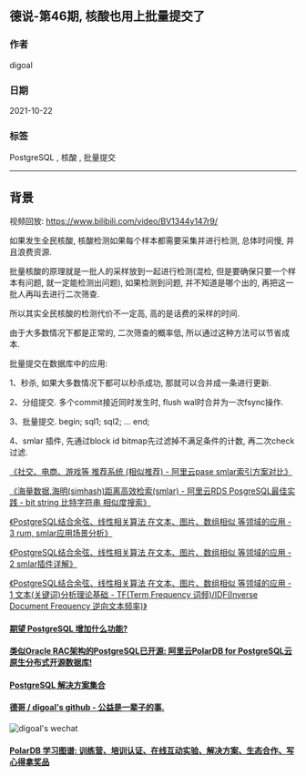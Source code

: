 ## 德说-第46期, 核酸也用上批量提交了   
                          
### 作者                          
digoal                          
                          
### 日期                          
2021-10-22                           
                          
### 标签                          
PostgreSQL , 核酸 , 批量提交          
                          
----                          
                          
## 背景                 
视频回放: https://www.bilibili.com/video/BV1344y147r9/          
      
  
如果发生全民核酸, 核酸检测如果每个样本都需要采集并进行检测, 总体时间慢, 并且浪费资源.   
  
批量核酸的原理就是一批人的采样放到一起进行检测(混检, 但是要确保只要一个样本有问题, 就一定能检测出问题), 如果检测到问题, 并不知道是哪个出的, 再把这一批人再叫去进行二次筛查.   
  
所以其实全民核酸的检测代价不一定高, 高的是话费的采样的时间.   
  
由于大多数情况下都是正常的, 二次筛查的概率低, 所以通过这种方法可以节省成本.   
  
批量提交在数据库中的应用:  
  
1、秒杀, 如果大多数情况下都可以秒杀成功, 那就可以合并成一条进行更新.    
  
2、分组提交. 多个commit接近同时发生时, flush wal时合并为一次fsync操作.   
  
3、批量提交. begin; sql1; sql2; ... end;  
  
4、smlar 插件, 先通过block id bitmap先过滤掉不满足条件的计数, 再二次check过滤.     
  
[《社交、电商、游戏等 推荐系统 (相似推荐) - 阿里云pase smlar索引方案对比》](../202004/20200421_01.md)    
  
[《海量数据,海明(simhash)距离高效检索(smlar) - 阿里云RDS PosgreSQL最佳实践 - bit string 比特字符串 相似度搜索》](../201708/20170804_01.md)    
  
[《PostgreSQL结合余弦、线性相关算法 在文本、图片、数组相似 等领域的应用 - 3 rum, smlar应用场景分析》](../201701/20170116_04.md)    
  
[《PostgreSQL结合余弦、线性相关算法 在文本、图片、数组相似 等领域的应用 - 2 smlar插件详解》](../201701/20170116_03.md)    
  
[《PostgreSQL结合余弦、线性相关算法 在文本、图片、数组相似 等领域的应用 - 1 文本(关键词)分析理论基础 - TF(Term Frequency 词频)/IDF(Inverse Document Frequency 逆向文本频率)》](../201701/20170116_02.md)    
    
  
  
  
#### [期望 PostgreSQL 增加什么功能?](https://github.com/digoal/blog/issues/76 "269ac3d1c492e938c0191101c7238216")
  
  
#### [类似Oracle RAC架构的PostgreSQL已开源: 阿里云PolarDB for PostgreSQL云原生分布式开源数据库!](https://github.com/ApsaraDB/PolarDB-for-PostgreSQL "57258f76c37864c6e6d23383d05714ea")
  
  
#### [PostgreSQL 解决方案集合](https://yq.aliyun.com/topic/118 "40cff096e9ed7122c512b35d8561d9c8")
  
  
#### [德哥 / digoal's github - 公益是一辈子的事.](https://github.com/digoal/blog/blob/master/README.md "22709685feb7cab07d30f30387f0a9ae")
  
  
![digoal's wechat](../pic/digoal_weixin.jpg "f7ad92eeba24523fd47a6e1a0e691b59")
  
  
#### [PolarDB 学习图谱: 训练营、培训认证、在线互动实验、解决方案、生态合作、写心得拿奖品](https://www.aliyun.com/database/openpolardb/activity "8642f60e04ed0c814bf9cb9677976bd4")
  
